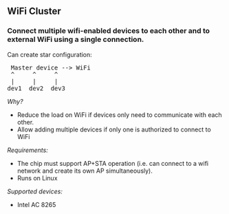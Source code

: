 ## WiFi Cluster

### Connect multiple wifi-enabled devices to each other and to external WiFi using a single connection.

Can create star configuration:

<pre>
 Master device --> WiFi
 ^     ^     ^
 |     |     |
dev1  dev2  dev3
</pre>

_Why?_
- Reduce the load on WiFi if devices only need to communicate with each other.
- Allow adding multiple devices if only one is authorized to connect to WiFi

_Requirements:_
 - The chip must support AP+STA operation (i.e. can connect to a wifi network and create its own AP simultaneously).
 - Runs on Linux

_Supported devices:_
- Intel AC 8265